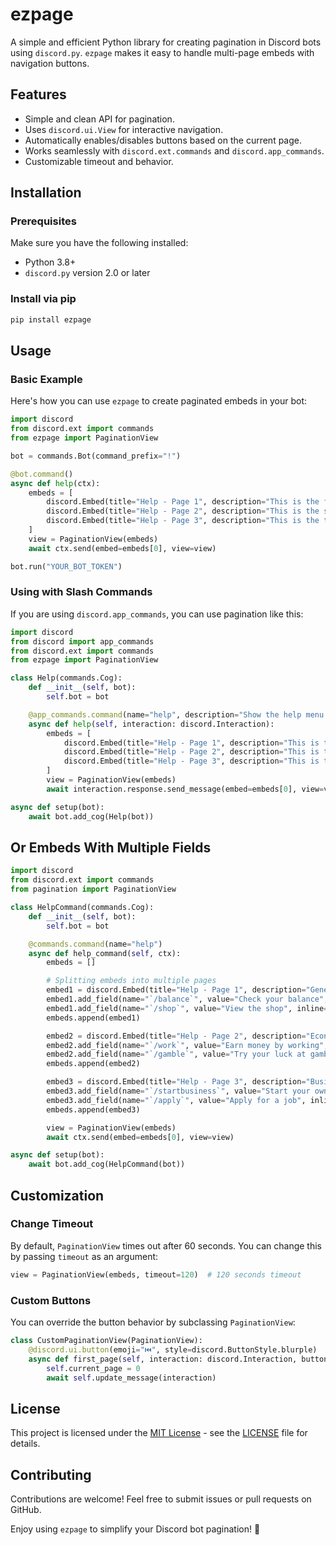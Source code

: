 # ezpage

A simple and efficient Python library for creating pagination in Discord bots using `discord.py`. `ezpage` makes it easy to handle multi-page embeds with navigation buttons.

## Features

- Simple and clean API for pagination.
- Uses `discord.ui.View` for interactive navigation.
- Automatically enables/disables buttons based on the current page.
- Works seamlessly with `discord.ext.commands` and `discord.app_commands`.
- Customizable timeout and behavior.

## Installation

### Prerequisites

Make sure you have the following installed:

- Python 3.8+
- `discord.py` version 2.0 or later

### Install via pip

```bash
pip install ezpage
```

## Usage

### Basic Example

Here's how you can use `ezpage` to create paginated embeds in your bot:

```python
import discord
from discord.ext import commands
from ezpage import PaginationView

bot = commands.Bot(command_prefix="!")

@bot.command()
async def help(ctx):
    embeds = [
        discord.Embed(title="Help - Page 1", description="This is the first page."),
        discord.Embed(title="Help - Page 2", description="This is the second page."),
        discord.Embed(title="Help - Page 3", description="This is the third page.")
    ]
    view = PaginationView(embeds)
    await ctx.send(embed=embeds[0], view=view)

bot.run("YOUR_BOT_TOKEN")
```

### Using with Slash Commands

If you are using `discord.app_commands`, you can use pagination like this:

```python
import discord
from discord import app_commands
from discord.ext import commands
from ezpage import PaginationView

class Help(commands.Cog):
    def __init__(self, bot):
        self.bot = bot

    @app_commands.command(name="help", description="Show the help menu with pagination.")
    async def help(self, interaction: discord.Interaction):
        embeds = [
            discord.Embed(title="Help - Page 1", description="This is the first page."),
            discord.Embed(title="Help - Page 2", description="This is the second page."),
            discord.Embed(title="Help - Page 3", description="This is the third page.")
        ]
        view = PaginationView(embeds)
        await interaction.response.send_message(embed=embeds[0], view=view, ephemeral=True)

async def setup(bot):
    await bot.add_cog(Help(bot))
```

## Or Embeds With Multiple Fields
```python
import discord
from discord.ext import commands
from pagination import PaginationView

class HelpCommand(commands.Cog):
    def __init__(self, bot):
        self.bot = bot

    @commands.command(name="help")
    async def help_command(self, ctx):
        embeds = []

        # Splitting embeds into multiple pages
        embed1 = discord.Embed(title="Help - Page 1", description="General Commands", color=discord.Color.blue())
        embed1.add_field(name="`/balance`", value="Check your balance", inline=False)
        embed1.add_field(name="`/shop`", value="View the shop", inline=False)
        embeds.append(embed1)

        embed2 = discord.Embed(title="Help - Page 2", description="Economy Commands", color=discord.Color.green())
        embed2.add_field(name="`/work`", value="Earn money by working", inline=False)
        embed2.add_field(name="`/gamble`", value="Try your luck at gambling", inline=False)
        embeds.append(embed2)

        embed3 = discord.Embed(title="Help - Page 3", description="Business Commands", color=discord.Color.purple())
        embed3.add_field(name="`/startbusiness`", value="Start your own business", inline=False)
        embed3.add_field(name="`/apply`", value="Apply for a job", inline=False)
        embeds.append(embed3)

        view = PaginationView(embeds)
        await ctx.send(embed=embeds[0], view=view)

async def setup(bot):
    await bot.add_cog(HelpCommand(bot))
```

## Customization

### Change Timeout
By default, `PaginationView` times out after 60 seconds. You can change this by passing `timeout` as an argument:

```python
view = PaginationView(embeds, timeout=120)  # 120 seconds timeout
```

### Custom Buttons
You can override the button behavior by subclassing `PaginationView`:

```python
class CustomPaginationView(PaginationView):
    @discord.ui.button(emoji="⏮️", style=discord.ButtonStyle.blurple)
    async def first_page(self, interaction: discord.Interaction, button: discord.ui.Button):
        self.current_page = 0
        await self.update_message(interaction)
```

## License
This project is licensed under the [MIT License](LICENSE) - see the [LICENSE](LICENSE) file for details.

## Contributing
Contributions are welcome! Feel free to submit issues or pull requests on GitHub.

Enjoy using `ezpage` to simplify your Discord bot pagination! 🚀
